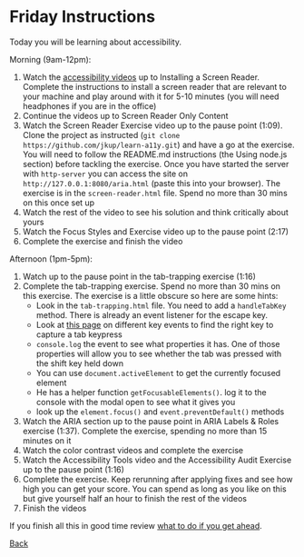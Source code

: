 # Friday Instructions

Today you will be learning about accessibility.

Morning (9am-12pm):
1. Watch the [accessibility videos](https://frontendmasters.com/courses/accessibility-v3/) up to Installing a Screen Reader. Complete the instructions to install a screen reader that are relevant to your machine and play around with it for 5-10 minutes (you will need headphones if you are in the office)
2. Continue the videos up to Screen Reader Only Content
3. Watch the Screen Reader Exercise video up to the pause point (1:09). Clone the project as instructed (`git clone https://github.com/jkup/learn-a11y.git`) and have a go at the exercise. You will need to follow the README.md instructions (the Using node.js section) before tackling the exercise. Once you have started the server with `http-server` you can access the site on `http://127.0.0.1:8080/aria.html` (paste this into your browser). The exercise is in the `screen-reader.html` file. Spend no more than 30 mins on this once set up
4. Watch the rest of the video to see his solution and think critically about yours
5. Watch the Focus Styles and Exercise video up to the pause point (2:17)
6. Complete the exercise and finish the video

Afternoon (1pm-5pm):
1. Watch up to the pause point in the tab-trapping exercise (1:16)
2. Complete the tab-trapping exercise. Spend no more than 30 mins on this exercise. The exercise is a little obscure so here are some hints:
    - Look in the `tab-trapping.html` file. You need to add a `handleTabKey` method. There is already an event listener for the escape key.
    - Look at [this page](https://developer.mozilla.org/en-US/docs/Web/API/UI_Events/Keyboard_event_key_values) on different key events to find the right key to capture a tab keypress
    - `console.log` the event to see what properties it has. One of those properties will allow you to see whether the tab was pressed with the shift key held down
    - You can use `document.activeElement` to get the currently focused element
    - He has a helper function `getFocusableElements()`. log it to the console with the modal open to see what it gives you
    - look up the `element.focus()` and `event.preventDefault()` methods
3. Watch the ARIA section up to the pause point in ARIA Labels & Roles exercise (1:37). Complete the exercise, spending no more than 15 minutes on it
4. Watch the color contrast videos and complete the exercise
5. Watch the Accessibility Tools video and the Accessibility Audit Exercise up to the pause point (1:16)
6. Complete the exercise. Keep rerunning after applying fixes and see how high you can get your score. You can spend as long as you like on this but give yourself half an hour to finish the rest of the videos
7. Finish the videos

If you finish all this in good time review [what to do if you get ahead](../Week%201/1-Intro/tips.md).

[Back](week-3-links.md)
